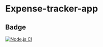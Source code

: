 # Expense-tracker-app

## Badge
[![Node.js CI](https://github.com/tommyshado/expense-tracker-app/actions/workflows/node.js.yml/badge.svg)](https://github.com/tommyshado/expense-tracker-app/actions/workflows/node.js.yml)
